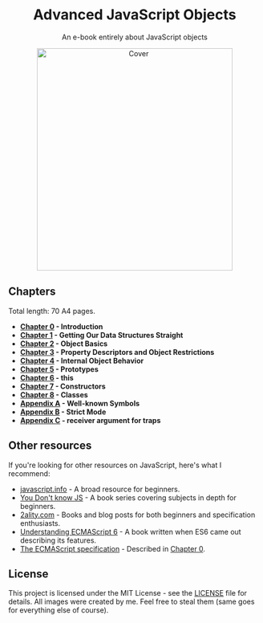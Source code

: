 <h1 align="center">Advanced JavaScript Objects</h1>
<p align="center">An e-book entirely about JavaScript objects</p>

<div align="center">
		<img src="images/cover-big.gif" width="390px" height="443px" alt="Cover">
</div>

## Chapters

Total length: 70 A4 pages.

- **[Chapter 0](./chapters/chapter-0.md) - Introduction**
- **[Chapter 1](./chapters/chapter-1.md) - Getting Our Data Structures Straight**
- **[Chapter 2](./chapters/chapter-2.md) - Object Basics**
- **[Chapter 3](./chapters/chapter-3.md) - Property Descriptors and Object Restrictions**
- **[Chapter 4](./chapters/chapter-4.md) - Internal Object Behavior**
- **[Chapter 5](./chapters/chapter-5.md) - Prototypes**
- **[Chapter 6](./chapters/chapter-6.md) - this**
- **[Chapter 7](./chapters/chapter-7.md) - Constructors**
- **[Chapter 8](./chapters/chapter-8.md) - Classes**
- **[Appendix A](./chapters/appendix-a.md) - Well-known Symbols**
- **[Appendix B](./chapters/appendix-b.md) - Strict Mode**
- **[Appendix C](./chapters/appendix-c.md) - receiver argument for traps**


## Other resources

If you're looking for other resources on JavaScript, here's what I recommend:

- [javascript.info](https://javascript.info/) - A broad resource for beginners.
- [You Don't know JS](https://github.com/getify/You-Dont-Know-JS) - A book series covering subjects in depth for beginners.
- [2ality.com](https://2ality.com/) - Books and blog posts for both beginners and specification enthusiasts.
- [Understanding ECMAScript 6](https://leanpub.com/understandinges6/read) - A book written when ES6 came out describing its features.
- [The ECMAScript specification](https://tc39.es/ecma262/#sec-intro) - Described in [Chapter 0](./chapters/chapter-0.md).

## License

This project is licensed under the MIT License - see the [LICENSE](LICENSE) file for details.
All images were created by me. Feel free to steal them (same goes for everything else of course).